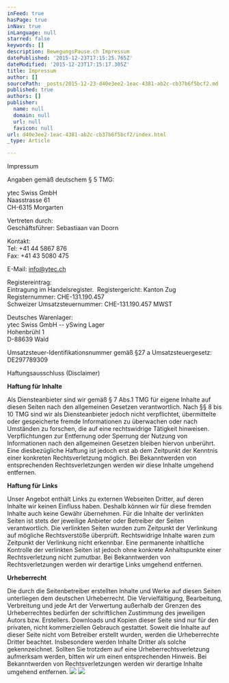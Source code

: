 ```yaml
---
inFeed: true
hasPage: true
inNav: true
inLanguage: null
starred: false
keywords: []
description: BewegungsPause.ch Impressum
datePublished: '2015-12-23T17:15:25.765Z'
dateModified: '2015-12-23T17:15:17.305Z'
title: Impressum
author: []
sourcePath: _posts/2015-12-23-d40e3ee2-1eac-4381-ab2c-cb37b6f5bcf2.md
published: true
authors: []
publisher:
  name: null
  domain: null
  url: null
  favicon: null
url: d40e3ee2-1eac-4381-ab2c-cb37b6f5bcf2/index.html
_type: Article

---
```

Impressum

Angaben gemäß deutschem § 5 TMG:

ytec Swiss GmbH  
Naasstrasse 61  
CH-6315 Morgarten

Vertreten durch:  
Geschäftsführer: Sebastiaan van Doorn

Kontakt:  
Tel: +41 44 5867 876  
Fax: +41 43 5080 475

E-Mail: info@ytec.ch

Registereintrag:  
Eintragung im Handelsregister.  Registergericht: Kanton Zug  Registernummer: CHE-131.190.457  
Schweizer Umsatzsteuernummer: CHE-131.190.457 MWST

Deutsches Warenlager:  
ytec Swiss GmbH -- ySwing Lager  
Hohenbrühl 1  
D-88639 Wald

Umsatzsteuer-Identifikationsnummer gemäß §27 a Umsatzsteuergesetz:  DE297789309

Haftungsausschluss (Disclaimer)

**Haftung für Inhalte**

Als Diensteanbieter sind wir gemäß § 7 Abs.1 TMG für eigene Inhalte auf diesen Seiten nach den allgemeinen Gesetzen verantwortlich. Nach §§ 8 bis 10 TMG sind wir als Diensteanbieter jedoch nicht verpflichtet, übermittelte oder gespeicherte fremde Informationen zu überwachen oder nach Umständen zu forschen, die auf eine rechtswidrige Tätigkeit hinweisen. Verpflichtungen zur Entfernung oder Sperrung der Nutzung von Informationen nach den allgemeinen Gesetzen bleiben hiervon unberührt. Eine diesbezügliche Haftung ist jedoch erst ab dem Zeitpunkt der Kenntnis einer konkreten Rechtsverletzung möglich. Bei Bekanntwerden von entsprechenden Rechtsverletzungen werden wir diese Inhalte umgehend entfernen.

**Haftung für Links**

Unser Angebot enthält Links zu externen Webseiten Dritter, auf deren Inhalte wir keinen Einfluss haben. Deshalb können wir für diese fremden Inhalte auch keine Gewähr übernehmen. Für die Inhalte der verlinkten Seiten ist stets der jeweilige Anbieter oder Betreiber der Seiten verantwortlich. Die verlinkten Seiten wurden zum Zeitpunkt der Verlinkung auf mögliche Rechtsverstöße überprüft. Rechtswidrige Inhalte waren zum Zeitpunkt der Verlinkung nicht erkennbar. Eine permanente inhaltliche Kontrolle der verlinkten Seiten ist jedoch ohne konkrete Anhaltspunkte einer Rechtsverletzung nicht zumutbar. Bei Bekanntwerden von Rechtsverletzungen werden wir derartige Links umgehend entfernen.

**Urheberrecht**

Die durch die Seitenbetreiber erstellten Inhalte und Werke auf diesen Seiten unterliegen dem deutschen Urheberrecht. Die Vervielfältigung, Bearbeitung, Verbreitung und jede Art der Verwertung außerhalb der Grenzen des Urheberrechtes bedürfen der schriftlichen Zustimmung des jeweiligen Autors bzw. Erstellers. Downloads und Kopien dieser Seite sind nur für den privaten, nicht kommerziellen Gebrauch gestattet. Soweit die Inhalte auf dieser Seite nicht vom Betreiber erstellt wurden, werden die Urheberrechte Dritter beachtet. Insbesondere werden Inhalte Dritter als solche gekennzeichnet. Sollten Sie trotzdem auf eine Urheberrechtsverletzung aufmerksam werden, bitten wir um einen entsprechenden Hinweis. Bei Bekanntwerden von Rechtsverletzungen werden wir derartige Inhalte umgehend entfernen.
![](https://the-grid-user-content.s3-us-west-2.amazonaws.com/2887b97d-5aa4-4472-835f-77ad727c7f15.png)
![](https://the-grid-user-content.s3-us-west-2.amazonaws.com/2e0f755a-0e31-4114-8db4-719cd67b4329.jpg)